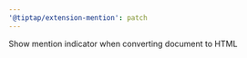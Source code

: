 ```yaml
---
'@tiptap/extension-mention': patch
---
```


Show mention indicator when converting document to HTML

